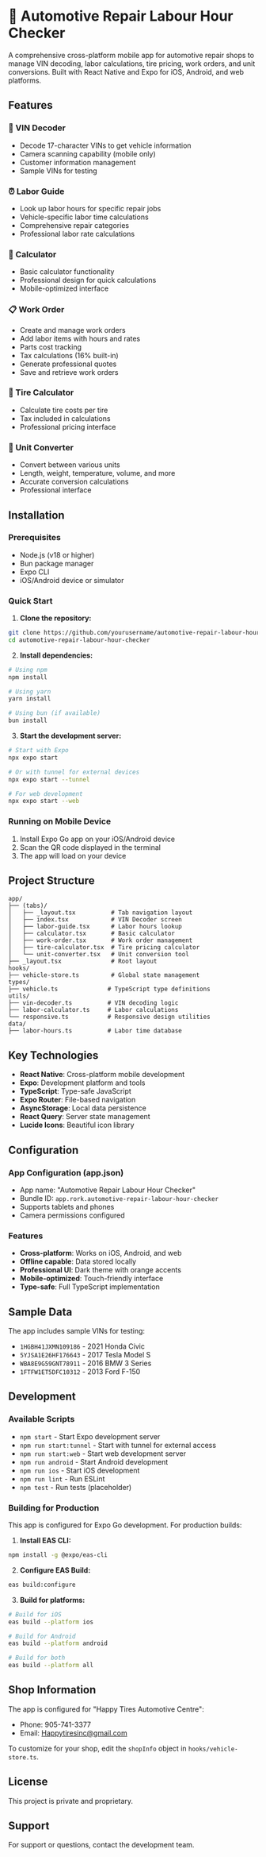 # 🚗 Automotive Repair Labour Hour Checker

A comprehensive cross-platform mobile app for automotive repair shops to manage VIN decoding, labor calculations, tire pricing, work orders, and unit conversions. Built with React Native and Expo for iOS, Android, and web platforms.

## Features

### 🚗 VIN Decoder
- Decode 17-character VINs to get vehicle information
- Camera scanning capability (mobile only)
- Customer information management
- Sample VINs for testing

### ⏰ Labor Guide
- Look up labor hours for specific repair jobs
- Vehicle-specific labor time calculations
- Comprehensive repair categories
- Professional labor rate calculations

### 🧮 Calculator
- Basic calculator functionality
- Professional design for quick calculations
- Mobile-optimized interface

### 📋 Work Order
- Create and manage work orders
- Add labor items with hours and rates
- Parts cost tracking
- Tax calculations (16% built-in)
- Generate professional quotes
- Save and retrieve work orders

### 🛞 Tire Calculator
- Calculate tire costs per tire
- Tax included in calculations
- Professional pricing interface

### 🔄 Unit Converter
- Convert between various units
- Length, weight, temperature, volume, and more
- Accurate conversion calculations
- Professional interface

## Installation

### Prerequisites
- Node.js (v18 or higher)
- Bun package manager
- Expo CLI
- iOS/Android device or simulator

### Quick Start

1. **Clone the repository:**
```bash
git clone https://github.com/yourusername/automotive-repair-labour-hour-checker.git
cd automotive-repair-labour-hour-checker
```

2. **Install dependencies:**
```bash
# Using npm
npm install

# Using yarn
yarn install

# Using bun (if available)
bun install
```

3. **Start the development server:**
```bash
# Start with Expo
npx expo start

# Or with tunnel for external devices
npx expo start --tunnel

# For web development
npx expo start --web
```

### Running on Mobile Device

1. Install Expo Go app on your iOS/Android device
2. Scan the QR code displayed in the terminal
3. The app will load on your device

## Project Structure

```
app/
├── (tabs)/
│   ├── _layout.tsx          # Tab navigation layout
│   ├── index.tsx            # VIN Decoder screen
│   ├── labor-guide.tsx      # Labor hours lookup
│   ├── calculator.tsx       # Basic calculator
│   ├── work-order.tsx       # Work order management
│   ├── tire-calculator.tsx  # Tire pricing calculator
│   └── unit-converter.tsx   # Unit conversion tool
├── _layout.tsx              # Root layout
hooks/
├── vehicle-store.ts         # Global state management
types/
├── vehicle.ts              # TypeScript type definitions
utils/
├── vin-decoder.ts          # VIN decoding logic
├── labor-calculator.ts     # Labor calculations
└── responsive.ts           # Responsive design utilities
data/
├── labor-hours.ts          # Labor time database
```

## Key Technologies

- **React Native**: Cross-platform mobile development
- **Expo**: Development platform and tools
- **TypeScript**: Type-safe JavaScript
- **Expo Router**: File-based navigation
- **AsyncStorage**: Local data persistence
- **React Query**: Server state management
- **Lucide Icons**: Beautiful icon library

## Configuration

### App Configuration (app.json)
- App name: "Automotive Repair Labour Hour Checker"
- Bundle ID: `app.rork.automotive-repair-labour-hour-checker`
- Supports tablets and phones
- Camera permissions configured

### Features
- **Cross-platform**: Works on iOS, Android, and web
- **Offline capable**: Data stored locally
- **Professional UI**: Dark theme with orange accents
- **Mobile-optimized**: Touch-friendly interface
- **Type-safe**: Full TypeScript implementation

## Sample Data

The app includes sample VINs for testing:
- `1HGBH41JXMN109186` - 2021 Honda Civic
- `5YJSA1E26HF176643` - 2017 Tesla Model S
- `WBA8E9G59GNT78911` - 2016 BMW 3 Series
- `1FTFW1ET5DFC10312` - 2013 Ford F-150

## Development

### Available Scripts

- `npm start` - Start Expo development server
- `npm run start:tunnel` - Start with tunnel for external access
- `npm run start:web` - Start web development server
- `npm run android` - Start Android development
- `npm run ios` - Start iOS development
- `npm run lint` - Run ESLint
- `npm test` - Run tests (placeholder)

### Building for Production

This app is configured for Expo Go development. For production builds:

1. **Install EAS CLI:**
```bash
npm install -g @expo/eas-cli
```

2. **Configure EAS Build:**
```bash
eas build:configure
```

3. **Build for platforms:**
```bash
# Build for iOS
eas build --platform ios

# Build for Android
eas build --platform android

# Build for both
eas build --platform all
```

## Shop Information

The app is configured for "Happy Tires Automotive Centre":
- Phone: 905-741-3377
- Email: Happytiresinc@gmail.com

To customize for your shop, edit the `shopInfo` object in `hooks/vehicle-store.ts`.

## License

This project is private and proprietary.

## Support

For support or questions, contact the development team.
